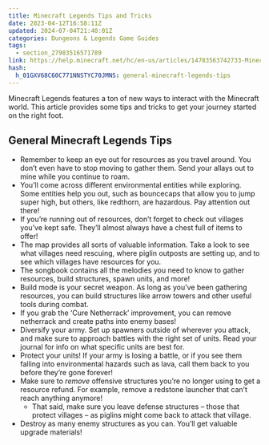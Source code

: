 ```yaml
---
title: Minecraft Legends Tips and Tricks
date: 2023-04-12T16:58:11Z
updated: 2024-07-04T21:40:01Z
categories: Dungeons & Legends Game Guides
tags:
  - section_27983516571789
link: https://help.minecraft.net/hc/en-us/articles/14783563742733-Minecraft-Legends-Tips-and-Tricks
hash:
  h_01GXV68C60C771NNSTYC70JMNS: general-minecraft-legends-tips
---
```


Minecraft Legends features a ton of new ways to interact with the Minecraft world. This article provides some tips and tricks to get your journey started on the right foot.

## General Minecraft Legends Tips

- Remember to keep an eye out for resources as you travel around. You don’t even have to stop moving to gather them. Send your allays out to mine while you continue to roam.
- You’ll come across different environmental entities while exploring. Some entities help you out, such as bouncecaps that allow you to jump super high, but others, like redthorn, are hazardous. Pay attention out there!
- If you’re running out of resources, don’t forget to check out villages you’ve kept safe. They’ll almost always have a chest full of items to offer!
- The map provides all sorts of valuable information. Take a look to see what villages need rescuing, where piglin outposts are setting up, and to see which villages have resources for you.
- The songbook contains all the melodies you need to know to gather resources, build structures, spawn units, and more!
- Build mode is your secret weapon. As long as you’ve been gathering resources, you can build structures like arrow towers and other useful tools during combat.
- If you grab the ‘Cure Netherrack’ improvement, you can remove netherrack and create paths into enemy bases!
- Diversify your army. Set up spawners outside of wherever you attack, and make sure to approach battles with the right set of units. Read your journal for info on what specific units are best for.
- Protect your units! If your army is losing a battle, or if you see them falling into environmental hazards such as lava, call them back to you before they’re gone forever!
- Make sure to *remove* offensive structures you’re no longer using to get a resource refund. For example, remove a redstone launcher that can’t reach anything anymore! 
  - That said, make sure you leave defense structures – those that protect villages – as piglins might come back to attack that village.
- Destroy as many enemy structures as you can. You’ll get valuable upgrade materials!
